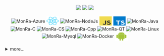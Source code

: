 <!--Hello
<h2><img src="https://emojis.slackmojis.com/emojis/images/1531849430/4246/blob-sunglasses.gif?1531849430" width="30"/> Hi 👋 , I'm MonRá! <img src="https://media.giphy.com/media/12oufCB0MyZ1Go/giphy.gif" width="50"></h2>
-->

<div>
  </p>
  <div align="center">
   <a href="https://www.facebook.com/ramon.chaib" target="_blank"><img src="https://img.shields.io/badge/-Facebook-%230077B5?style=for-the-badge&logo=facebook&logoColor=white" target="_blank"></a> 
  <a href="https://www.instagram.com/monrapps/" target="_blank"><img src="https://img.shields.io/badge/-Instagram-%23E4405F?style=for-the-badge&logo=instagram&logoColor=white" target="_blank"></a>
  <a href="https://www.linkedin.com/in/ramon-chaib-27007635/" target="_blank"><img src="https://img.shields.io/badge/-LinkedIn-%230077B5?style=for-the-badge&logo=linkedin&logoColor=white" target="_blank"></a>   
</div>
  
 <div style="display: inline_block" align="center"><br>
  <img align="center" alt="MonRa-Azure" height="30" width="40" src="https://cdn.jsdelivr.net/gh/devicons/devicon/icons/azure/azure-original.svg">
  <img align="center" alt="MonRa-React" height="30" width="40" src="https://raw.githubusercontent.com/devicons/devicon/master/icons/react/react-original.svg">
  <img align="center" alt="MonRa-NodeJs" height="30" width="40" src="https://cdn.jsdelivr.net/gh/devicons/devicon/icons/nodejs/nodejs-original.svg">
  <img align="center" alt="MonRa-Js" height="30" width="40" src="https://raw.githubusercontent.com/devicons/devicon/master/icons/javascript/javascript-original.svg">     <img align="center" alt="MonRa-Ts" height="30" width="40" src="https://raw.githubusercontent.com/devicons/devicon/master/icons/typescript/typescript-original.svg">
  <img align="center" alt="MonRa-Java" height="30" width="40" src="https://cdn.jsdelivr.net/gh/devicons/devicon/icons/java/java-original.svg">
  <img align="center" alt="MonRa-C" height="30" width="40" src="https://cdn.jsdelivr.net/gh/devicons/devicon/icons/c/c-original.svg">
  <img align="center" alt="MonRa-CS" height="30" width="40" src="https://cdn.jsdelivr.net/gh/devicons/devicon/icons/csharp/csharp-original.svg">
  <img align="center" alt="MonRa-Cpp" height="30" width="40" src="https://cdn.jsdelivr.net/gh/devicons/devicon/icons/cplusplus/cplusplus-original.svg">
  <img align="center" alt="MonRa-QT" height="30" width="40" src="https://cdn.jsdelivr.net/gh/devicons/devicon/icons/qt/qt-original.svg">
  <img align="center" alt="MonRa-Linux" height="30" width="40" src="https://cdn.jsdelivr.net/gh/devicons/devicon/icons/linux/linux-original.svg">
  <img align="center" alt="MonRa-Mysql" height="30" width="40" src="https://cdn.jsdelivr.net/gh/devicons/devicon/icons/mysql/mysql-original.svg">
  <img align="center" alt="MonRa-Docker" height="30" width="40" src="https://cdn.jsdelivr.net/gh/devicons/devicon/icons/docker/docker-original.svg">  
  <img align="center" alt="MonRa-Android" height="30" width="40" src="https://github.com/devicons/devicon/blob/master/icons/android/android-original.svg">
  
</div>
</a>

</br>
<!--
[![github activity graph](https://activity-graph.herokuapp.com/graph?username=monrapps&theme=chartreuse-dark)](https://github.com/monrapps/)
-->
<div>
<details>
      <summary>more...</summary>
      
<!--
### <img src="https://media.giphy.com/media/VgCDAzcKvsR6OM0uWg/giphy.gif" width="50"> A little more about me...  

```javascript
const monra = {
    pronouns: "He" | "Him",
    code: ["any"],
    askMeAbout: ["any"],
    technologies: {
        backEnd: {
            js: ["any"],
        },
        mobileApp: {
            native: ["Android Development"]
        },
        devOps: ["AWS", "Docker🐳", "Route53", "Nginx"],
        databases: ["mongo", "MySql", "sqlite"],
        misc: ["Firebase", "Socket.IO", "selenium", "open-cv", "php", "SuiteApp"]
    },
    architecture: ["Serverless Architecture", "Progressive web applications", "Single page applications"],
    currentFocus: "Building Robots to ease opertations",
    funFact: "There are two ways to write error-free programs; only the third one works"
};
```
-->

---
<!--START_SECTION:waka-->
![Code Time](http://img.shields.io/badge/Code%20Time-1%2C103%20hrs%2039%20mins-blue)

![Profile Views](http://img.shields.io/badge/Profile%20Views-0-blue)

![Lines of code](https://img.shields.io/badge/From%20Hello%20World%20I%27ve%20Written-3.1%20million%20lines%20of%20code-blue)

**🐱 My GitHub Data** 

> 📦 57.8 kB Used in GitHub's Storage 
 > 
> 🏆 1,153 Contributions in the Year 2025
 > 
> 🚫 Not Opted to Hire
 > 
> 📜 24 Public Repositories 
 > 
> 🔑 20 Private Repositories 
 > 
**I'm an Early 🐤** 

```text
🌞 Morning                8576 commits        ████████░░░░░░░░░░░░░░░░░   33.98 % 
🌆 Daytime                11075 commits       ███████████░░░░░░░░░░░░░░   43.88 % 
🌃 Evening                3814 commits        ████░░░░░░░░░░░░░░░░░░░░░   15.11 % 
🌙 Night                  1776 commits        ██░░░░░░░░░░░░░░░░░░░░░░░   07.04 % 
```
📅 **I'm Most Productive on Thursday** 

```text
Monday                   4692 commits        █████░░░░░░░░░░░░░░░░░░░░   18.59 % 
Tuesday                  4647 commits        █████░░░░░░░░░░░░░░░░░░░░   18.41 % 
Wednesday                4776 commits        █████░░░░░░░░░░░░░░░░░░░░   18.92 % 
Thursday                 5355 commits        █████░░░░░░░░░░░░░░░░░░░░   21.22 % 
Friday                   3468 commits        ███░░░░░░░░░░░░░░░░░░░░░░   13.74 % 
Saturday                 1328 commits        █░░░░░░░░░░░░░░░░░░░░░░░░   05.26 % 
Sunday                   975 commits         █░░░░░░░░░░░░░░░░░░░░░░░░   03.86 % 
```


📊 **This Week I Spent My Time On** 

```text
🕑︎ Time Zone: America/Sao_Paulo

💬 Programming Languages: 
Bash                     1 hr 30 mins        ███████░░░░░░░░░░░░░░░░░░   27.00 % 
TypeScript               1 hr 28 mins        ███████░░░░░░░░░░░░░░░░░░   26.44 % 
YAML                     1 hr 6 mins         █████░░░░░░░░░░░░░░░░░░░░   19.94 % 
Other                    50 mins             ████░░░░░░░░░░░░░░░░░░░░░   14.99 % 
JSON                     15 mins             █░░░░░░░░░░░░░░░░░░░░░░░░   04.50 % 

🔥 Editors: 
VS Code                  5 hrs 35 mins       █████████████████████████   100.00 % 

🐱‍💻 Projects: 
wlm-backend              2 hrs 2 mins        █████████░░░░░░░░░░░░░░░░   36.49 % 
wlm-infra                1 hr 16 mins        ██████░░░░░░░░░░░░░░░░░░░   22.76 % 
zmqslip                  1 hr 13 mins        █████░░░░░░░░░░░░░░░░░░░░   21.92 % 
Unknown Project          22 mins             ██░░░░░░░░░░░░░░░░░░░░░░░   06.81 % 
gww-v6i                  22 mins             ██░░░░░░░░░░░░░░░░░░░░░░░   06.64 % 

💻 Operating System: 
WSL                      5 hrs 12 mins       ███████████████████████░░   93.19 % 
Windows                  22 mins             ██░░░░░░░░░░░░░░░░░░░░░░░   06.81 % 
```

**I Mostly Code in C++** 

```text
C                        15 repos            █████░░░░░░░░░░░░░░░░░░░░   18.52 % 
Java                     9 repos             ███░░░░░░░░░░░░░░░░░░░░░░   11.11 % 
Python                   8 repos             ██░░░░░░░░░░░░░░░░░░░░░░░   09.88 % 
JavaScript               7 repos             ██░░░░░░░░░░░░░░░░░░░░░░░   08.64 % 
HTML                     5 repos             ██░░░░░░░░░░░░░░░░░░░░░░░   06.17 % 
```



**Timeline**

![Lines of Code chart](https://raw.githubusercontent.com/monrapps/monrapps/master/assets/bar_graph.png)


 Last Updated on 03/04/2025 15:14:40 UTC
<!--END_SECTION:waka-->
